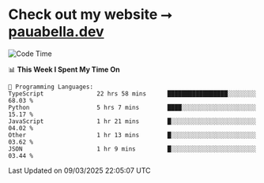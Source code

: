 # Check out my website ⭢ [pauabella.dev](https://pauabella.dev)

<!--START_SECTION:waka-->
![Code Time](http://img.shields.io/badge/Code%20Time-4%2C176%20hrs%2030%20mins-blue)

📊 **This Week I Spent My Time On** 

```text
💬 Programming Languages: 
TypeScript               22 hrs 58 mins      █████████████████░░░░░░░░   68.03 % 
Python                   5 hrs 7 mins        ████░░░░░░░░░░░░░░░░░░░░░   15.17 % 
JavaScript               1 hr 21 mins        █░░░░░░░░░░░░░░░░░░░░░░░░   04.02 % 
Other                    1 hr 13 mins        █░░░░░░░░░░░░░░░░░░░░░░░░   03.62 % 
JSON                     1 hr 9 mins         █░░░░░░░░░░░░░░░░░░░░░░░░   03.44 % 
```


 Last Updated on 09/03/2025 22:05:07 UTC
<!--END_SECTION:waka-->
